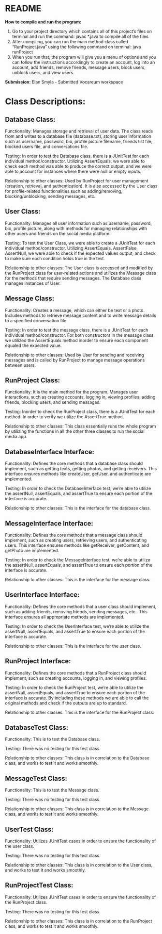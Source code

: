 # README

**How to compile and run the program:**
1. Go to your project directory which contains all of this project’s files on terminal and run the command: javac *.java to compile all of the files
2. After compiling, you can run the main method class called “RunProject.java” using the following command on terminal: java runProject
3. When you run that, the program will give you a menu of options and you can follow the instructions accordingly to create an account, log into an account, add friends, remove friends, message users, block users, unblock users, and view users.

**Submission:**
Elan Smyla - Submitted Vocareum workspace

# Class Descriptions:

## Database Class: 

Functionality:
Manages storage and retrieval of user data. The class reads from and writes to a database file (database.txt), storing user information such as username, password, bio, profile picture filename, friends list file, blocked users file, and conversations file.

Testing:
In order to test the Database class, there is a JUnitTest for each individual method/constructor. Utilizing AssertEquals, we were able to check each method was able to produce the correct output, and we were able to account for instances where there were null or empty inputs. 

Relationship to other classes:
Used by RunProject for user management (creation, retrieval, and authentication). It is also accessed by the User class for profile-related functionalities such as adding/removing, blocking/unblocking, sending messages, etc.

## User Class:

Functionality:
Manages all user information such as username, password, bio, profile picture, along with methods for managing relationships with other users and friends on the social media platform.

Testing:
To test the User Class, we were able to create a JUnitTest for each individual method/constructor. Utilizing AssertEquals, AssertFalse, AssertNull, we were able to check if the expected values output, and check to make sure each condition holds true in the test. 

Relationship to other classes:
The User class is accessed and modified by the RunProject class for user-related actions and utilizes the Message class for the methods that require sending messages. The Database class manages instances of User.

## Message Class:

Functionality:
Creates a message, which can either be text or a photo. Includes methods to retrieve message content and to write message details to a specified conversation file.

Testing:
In order to test the message class, there is a JUnitTest for each individual method/constructor. For both constructors in the message class, we utilized the AssertEquals method inorder to ensure each component equaled the expected value. 

Relationship to other classes:
Used by User for sending and receiving messages and is called by RunProject to manage message operations between users.

## RunProject Class:

Functionality:
It is the main method for the program. Manages user interactions, such as creating accounts, logging in, viewing profiles, adding friends, blocking users, and sending messages.

Testing:
Inorder to check the RunProject class, there is a JUnitTest for each method. In order to verify we utilize the AssertTrue method. 

Relationship to other classes:
This class essentially runs the whole program by utilizing the functions in all the other three classes to run the social media app.

## DatabaseInterface Interface:

Functionality:
Defines the core methods that a database class should implement, such as getting texts, getting photos, and getting receivers. This interface ensures methods like createUser, getUser, and authenticate are implemented.

Testing:
In order to check the DatabaseInterface test, we’re able to utilize the assertNull, assertEquals, and assertTrue to ensure each portion of the interface is accurate. 

Relationship to other classes:
This is the interface for the database class.

## MessageInterface Interface:

Functionality:
Defines the core methods that a message class should implement, such as creating users, retrieving users, and authenticating users. This interface ensures methods like getReceiver, getContent, and getPhoto are implemented.

Testing:
In order to check the MessageInterface test, we’re able to utilize the assertNull, assertEquals, and assertTrue to ensure each portion of the interface is accurate. 

Relationship to other classes:
This is the interface for the message class.

## UserInterface Interface:

Functionality:
Defines the core methods that a user class should implement, such as adding friends, removing friends, sending messages, etc.. This interface ensures all appropriate methods are implemented.

Testing:
In order to check the UserInterface test, we’re able to utilize the assertNull, assertEquals, and assertTrue to ensure each portion of the interface is accurate. 

Relationship to other classes:
This is the interface for the user class.

## RunProject Interface:

Functionality:
Defines the core methods that a RunProject class should implement, such as creating accounts, logging in, and viewing profiles. 

Testing:
In order to check the RunProject test, we’re able to utilize the assertNull, assertEquals, and assertTrue to ensure each portion of the interface is accurate. By including these methods we are able to call the original methods and check if the outputs are up to standard. 

Relationship to other classes:
This is the interface for the RunProject class.

## DatabaseTest Class:

Functionality: 
This is to test the Database class. 

Testing: 
There was no testing for this test class. 

Relationship to other classes:
This class is in correlation to the Database class, and works to test it and works smoothly. 

## MessageTest Class:

Functionality: 
This is to test the Message class. 

Testing: 
There was no testing for this test class.

Relationship to other classes:
This class is in correlation to the Message class, and works to test it and works smoothly. 

## UserTest Class:

Functionality: 
Utilizes JUnitTest cases in order to ensure the functionality of the user class.  

Testing:
There was no testing for this test class. 

Relationship to other classes:
This class is in correlation to the User class, and works to test it and works smoothly.

## RunProjectTest Class:

Functionality: 
Utilizes JUnitTest cases in order to ensure the functionality of the RunProject class.  

Testing:
There was no testing for this test class. 

Relationship to other classes:
This class is in correlation to the RunProject class, and works to test it and works smoothly.






